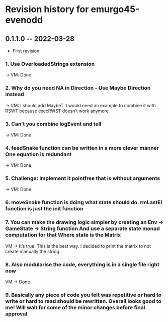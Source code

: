 # Revision history for emurgo45-evenodd

## 0.1.1.0 -- 2022-03-28

* First revision

### 1. Use OverloadedStrings extension
-> VM:  Done

### 2. Why do you need NA in Direction - Use Maybe Direction instead
-> VM: I should add MaybeT. I would need an example to combine it with RSWT because execRWST doesn’t work anymore


### 3. Can't you combine logEvent and tell 
-> VM: Done

### 4. feedSnake function can be written in a more clever manner One equation is redundant
-> VM: Done
### 5. Challenge: implement it pointfree that is without arguments
-> VM: Done

### 6. moveSnake function is doing what state should do. rmLastEl function is just the init function

### 7. You can make the drawing logic simpler by creating an Env -> GameState -> String function And use a separate state monad computation for that Where state is the Matrix
VM -> It’s true. This is the best way. I decided to print the matrix to not create manually the string


### 8. Also modularise the code, everything is in a single file right now
VM -> Done


### 9. Basically any piece of code you felt was repetitive or hard to write or hard to read should be rewritten. Overall looks good to me! Will wait for some of the minor changes before final approval